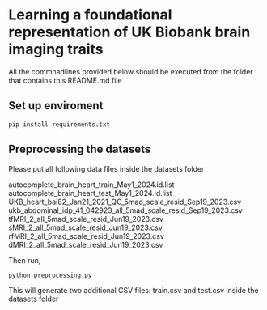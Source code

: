 # Learning a foundational representation of UK Biobank brain imaging traits

All the commnadlines provided below should be executed from the folder that contains this README.md file

## Set up enviroment

```console
pip install requirements.txt
```

## Preprocessing the datasets

Please put all following data files inside the datasets folder

autocomplete_brain_heart_train_May1_2024.id.list
autocomplete_brain_heart_test_May1_2024.id.list
UKB_heart_bai82_Jan21_2021_QC_5mad_scale_resid_Sep19_2023.csv
ukb_abdominal_idp_41_042923_all_5mad_scale_resid_Sep19_2023.csv
tfMRI_2_all_5mad_scale_resid_Jun19_2023.csv
sMRI_2_all_5mad_scale_resid_Jun19_2023.csv
rfMRI_2_all_5mad_scale_resid_Jun19_2023.csv
dMRI_2_all_5mad_scale_resid_Jun19_2023.csv

Then run,

```console
python preprocessing.py
```

This will generate two additional CSV files: train.csv and test.csv inside the datasets folder

